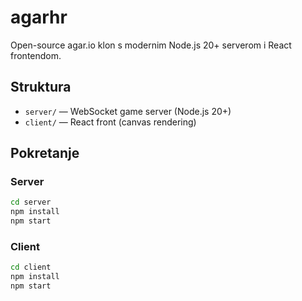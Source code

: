 # agarhr

Open-source agar.io klon s modernim Node.js 20+ serverom i React frontendom.

## Struktura
- `server/` — WebSocket game server (Node.js 20+)
- `client/` — React front (canvas rendering)

## Pokretanje

### Server
```bash
cd server
npm install
npm start
```

### Client
```bash
cd client
npm install
npm start
```